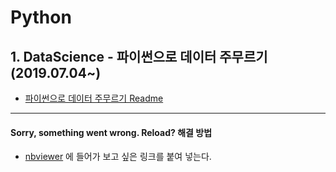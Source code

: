 # Python

## 1. DataScience - 파이썬으로 데이터 주무르기 (2019.07.04~)
* [파이썬으로 데이터 주무르기 Readme](https://github.com/GiSeok-Hong/Python/blob/master/DataScience/Readme.md)

***
#### Sorry, something went wrong. Reload? 해결 방법
* [nbviewer](https://nbviewer.jupyter.org/) 에 들어가 보고 싶은 링크를 붙여 넣는다.
